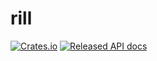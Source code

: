 # rill

[![Crates.io][crates-badge]][crates-url]
[![Released API docs][docs-badge]][docs-url]

[crates-badge]: https://img.shields.io/crates/v/rill.svg
[crates-url]: https://crates.io/crates/rill
[docs-badge]: https://docs.rs/rill/badge.svg
[docs-url]: https://docs.rs/rill
